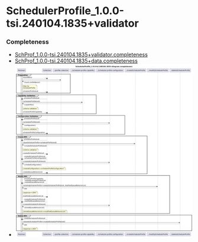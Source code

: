 # SchedulerProfile_1.0.0-tsi.240104.1835+validator  

### Completeness
- [SchProf_1.0.0-tsi.240104.1835+validator.completeness](./Completeness/SchProf_1.0.0-tsi.240104.1835+validator.completeness.json)  
- [SchProf_1.0.0-tsi.240104.1835+data.completeness](./Completeness/SchProf_1.0.0-tsi.240104.1835+data.completeness.json)  
- ![SchProf_1.0.0-tsi.240104.1835+diagram.completeness](./Completeness/SchProf_1.0.0-tsi.240104.1835+diagram.completeness.png)  
